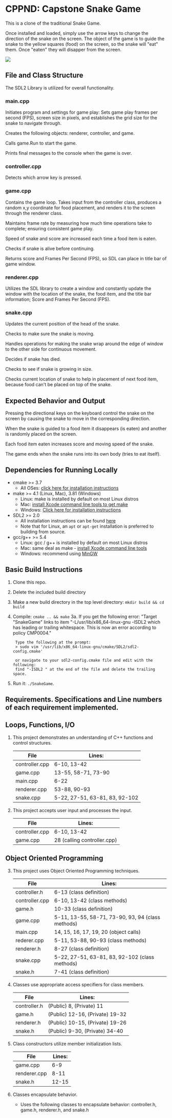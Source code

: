 # CPPND: Capstone Snake Game
This is a clone of the traditional Snake Game.  

Once installed and loaded, simply use the arrow keys to change the direction of the snake on the screen.  The object of the game is to guide the snake to the yellow squares (food) on the screen, so the snake will "eat" them.  Once "eaten" they will disapper from the screen.  

<img src="snake_game.gif"/>

## File and Class Structure 
The SDL2 Library is utilized for overall functionality.

### main.cpp 
Initiates program and settings for game play:  Sets game play frames per second (FPS), screen size in pixels, and establishes the grid size for the snake to navigate through.

Creates the following objects: renderer, controller, and game.

Calls game.Run to start the game.

Prints final messages to the console when the game is over.

### controller.cpp 
Detects which arrow key is pressed.

### game.cpp
Contains the game loop.  Takes input from the controller class, produces a random x,y coordinate for food placement, and renders it to the screen through the renderer class.

Maintains frame rate by measuring how much time operations take to complete; ensuring consistent game play.

Speed of snake and score are increased each time a food item is eaten.

Checks if snake is alive before continuing.

Returns score and Frames Per Second (FPS), so SDL can place in title bar of game window.

### renderer.cpp
Utilizes the SDL library to create a window and constantly update the window with the location of the snake, the food item, and the title bar information; Score and Frames Per Second (FPS).

### snake.cpp
Updates the current position of the head of the snake.

Checks to make sure the snake is moving.

Handles operations for making the snake wrap around the edge of window to the other side for continuous movement.

Decides if snake has died.

Checks to see if snake is growing in size.

Checks current location of snake to help in placement of next food item, because food can't be placed on top of the snake.

## Expected Behavior and Output
Pressing the directional keys on the keyboard control the snake on the screen by causing the snake to move in the corresponding direction.

When the snake is guided to a food item it disappears (is eaten) and another is randomly placed on the screen.

Each food item eaten increases score and moving speed of the snake.  

The game ends when the snake runs into its own body (tries to eat itself).

## Dependencies for Running Locally
* cmake >= 3.7
  * All OSes: [click here for installation instructions](https://cmake.org/install/)
* make >= 4.1 (Linux, Mac), 3.81 (Windows)
  * Linux: make is installed by default on most Linux distros
  * Mac: [install Xcode command line tools to get make](https://developer.apple.com/xcode/features/)
  * Windows: [Click here for installation instructions](http://gnuwin32.sourceforge.net/packages/make.htm)
* SDL2 >= 2.0
  * All installation instructions can be found [here](https://wiki.libsdl.org/Installation)
  * Note that for Linux, an `apt` or `apt-get` installation is preferred to building from source.
* gcc/g++ >= 5.4
  * Linux: gcc / g++ is installed by default on most Linux distros
  * Mac: same deal as make - [install Xcode command line tools](https://developer.apple.com/xcode/features/)
  * Windows: recommend using [MinGW](http://www.mingw.org/)

## Basic Build Instructions

1. Clone this repo.
1. Delete the included build directory
2. Make a new build directory in the top level directory: `mkdir build && cd build`
3. Compile: `cmake .. && make`
    3a. If you get the following error:
        "Target "SnakeGame" links to item "-L/usr/lib/x86_64-linux-gnu -lSDL2 which has leading or trailing whitespace.  This is now an error according to policy CMP0004."

        Type the following at the prompt:
        > sudo vim '/usr/lib/x86_64-linux-gnu/cmake/SDL2/sdl2-config.cmake'

        or navigate to your sdl2-config.cmake file and edit with the following:
        find "-ISDL2 " at the end of the file and delete the trailing space.
4. Run it: `./SnakeGame`.

## Requirements.  Specifications and Line numbers of each requirement implemented.

##      Loops, Functions, I/O
1. This project demonstrates an understanding of C++ functions and control structures.
    
    File | Lines:
    ---- | ------------
    controller.cpp | 6-10, 13-42
    game.cpp       | 13-55, 58-71, 73-90 
    main.cpp       | 6-22
    renderer.cpp   | 53-88, 90-93
    snake.cpp      | 5-22, 27-51, 63-81, 83, 92-102 
    
2. This project accepts user input and processes the input.

    File | Lines:
    ---- | ------------
    controller.cpp |  6-10, 13-42
    game.cpp       |  28 (calling controller.cpp) 

##      Object Oriented Programming
3. This project uses Object Oriented Programming techniques.

    File | Lines:
    ---- | ------------
    controller.h   |  6-13 (class definition)
    controller.cpp |  6-10, 13-42 (class methods)
    game.h         |  10-33 (class definition)
    game.cpp       |  5-11, 13-55, 58-71, 73-90, 93, 94 (class methods)
    main.cpp       |  14, 15, 16, 17, 19, 20 (object calls) 
    rederer.cpp    |  5-11, 53-88, 90-93 (class methods)
    renderer.h     |  8-27 (class definition)
    snake.cpp      |  5-22, 27-51, 63-81, 83, 92-102 (class methods)
    snake.h        |  7-41 (class definition)

4. Classes use appropriate access specifiers for class members.

    File | Lines:
    ---- | ------------
    controller.h   |  (Public) 8, (Private) 11
    game.h         |  (Public) 12-16, (Private) 19-32
    renderer.h     |  (Public) 10-15, (Private) 19-26
    snake.h        |  (Public) 9-30, (Private) 34-40

5. Class constructors utilize member initialization lists.

    File | Lines:
    ---- | ------------
    game.cpp       |  6-9
    renderer.cpp   |  8-11
    snake.h        |  12-15

6. Classes encapsulate behavior.
    * Uses the following classes to encapsulate behavior: controller.h, game.h, renderer.h, and snake.h